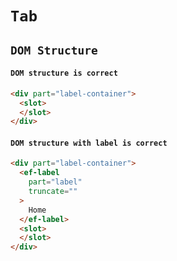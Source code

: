 # `Tab`

## `DOM Structure`

####   `DOM structure is correct`

```html
<div part="label-container">
  <slot>
  </slot>
</div>

```

####   `DOM structure with label is correct`

```html
<div part="label-container">
  <ef-label
    part="label"
    truncate=""
  >
    Home
  </ef-label>
  <slot>
  </slot>
</div>

```

